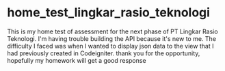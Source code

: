 # home_test_lingkar_rasio_teknologi
This is my home test of assessment for the next phase of PT Lingkar Rasio Teknologi. I'm having trouble building the API because it's new to me. The difficulty I faced was when I wanted to display json data to the view that I had previously created in Codeigniter. thank you for the opportunity, hopefully my homework will get a good response
